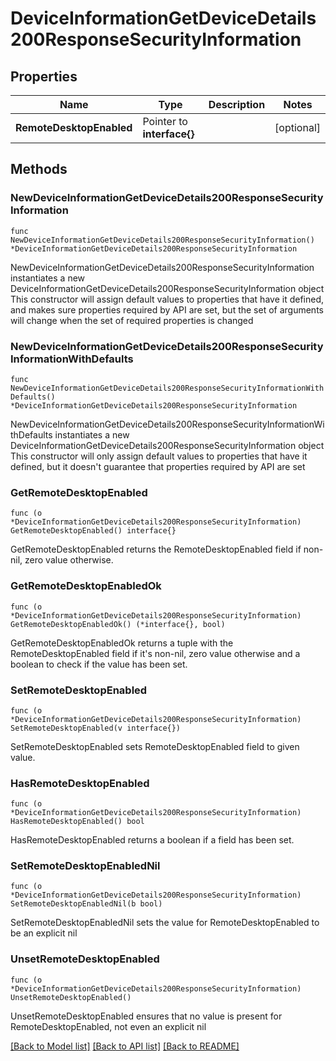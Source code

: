 # DeviceInformationGetDeviceDetails200ResponseSecurityInformation

## Properties

Name | Type | Description | Notes
------------ | ------------- | ------------- | -------------
**RemoteDesktopEnabled** | Pointer to **interface{}** |  | [optional] 

## Methods

### NewDeviceInformationGetDeviceDetails200ResponseSecurityInformation

`func NewDeviceInformationGetDeviceDetails200ResponseSecurityInformation() *DeviceInformationGetDeviceDetails200ResponseSecurityInformation`

NewDeviceInformationGetDeviceDetails200ResponseSecurityInformation instantiates a new DeviceInformationGetDeviceDetails200ResponseSecurityInformation object
This constructor will assign default values to properties that have it defined,
and makes sure properties required by API are set, but the set of arguments
will change when the set of required properties is changed

### NewDeviceInformationGetDeviceDetails200ResponseSecurityInformationWithDefaults

`func NewDeviceInformationGetDeviceDetails200ResponseSecurityInformationWithDefaults() *DeviceInformationGetDeviceDetails200ResponseSecurityInformation`

NewDeviceInformationGetDeviceDetails200ResponseSecurityInformationWithDefaults instantiates a new DeviceInformationGetDeviceDetails200ResponseSecurityInformation object
This constructor will only assign default values to properties that have it defined,
but it doesn't guarantee that properties required by API are set

### GetRemoteDesktopEnabled

`func (o *DeviceInformationGetDeviceDetails200ResponseSecurityInformation) GetRemoteDesktopEnabled() interface{}`

GetRemoteDesktopEnabled returns the RemoteDesktopEnabled field if non-nil, zero value otherwise.

### GetRemoteDesktopEnabledOk

`func (o *DeviceInformationGetDeviceDetails200ResponseSecurityInformation) GetRemoteDesktopEnabledOk() (*interface{}, bool)`

GetRemoteDesktopEnabledOk returns a tuple with the RemoteDesktopEnabled field if it's non-nil, zero value otherwise
and a boolean to check if the value has been set.

### SetRemoteDesktopEnabled

`func (o *DeviceInformationGetDeviceDetails200ResponseSecurityInformation) SetRemoteDesktopEnabled(v interface{})`

SetRemoteDesktopEnabled sets RemoteDesktopEnabled field to given value.

### HasRemoteDesktopEnabled

`func (o *DeviceInformationGetDeviceDetails200ResponseSecurityInformation) HasRemoteDesktopEnabled() bool`

HasRemoteDesktopEnabled returns a boolean if a field has been set.

### SetRemoteDesktopEnabledNil

`func (o *DeviceInformationGetDeviceDetails200ResponseSecurityInformation) SetRemoteDesktopEnabledNil(b bool)`

 SetRemoteDesktopEnabledNil sets the value for RemoteDesktopEnabled to be an explicit nil

### UnsetRemoteDesktopEnabled
`func (o *DeviceInformationGetDeviceDetails200ResponseSecurityInformation) UnsetRemoteDesktopEnabled()`

UnsetRemoteDesktopEnabled ensures that no value is present for RemoteDesktopEnabled, not even an explicit nil

[[Back to Model list]](../README.md#documentation-for-models) [[Back to API list]](../README.md#documentation-for-api-endpoints) [[Back to README]](../README.md)


